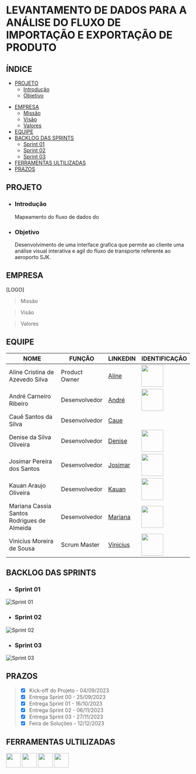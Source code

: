 <p align = "center">
 
# LEVANTAMENTO DE DADOS PARA A ANÁLISE DO FLUXO DE IMPORTAÇÃO E EXPORTAÇÃO DE PRODUTO

## ÍNDICE
 * [PROJETO](#projeto)
   - [Introdução](#introdução)
   - [Objetivo](#objetivo)
 + [EMPRESA](#empresa)
   - [Missão](#missão)
   - [Visão](#visão)
   - [Valores](#valores)
 + [EQUIPE](#equipe)
 + [BACKLOG DAS SPRINTS](#backlog-das-sprints)
   - [Sprint 01](#sprint-01)
   - [Sprint 02](#sprint-02)
   - [Sprint 03](#sprint-03)
 + [FERRAMENTAS ULTILIZADAS](#ferramentas-ultilizadas)
 + [PRAZOS](#prazos)
</p>

## PROJETO

- ### Introdução
   Mapeamento do fluxo de dados do
  
- ### Objetivo
   Desenvolvimento de uma interface grafica que permite ao cliente uma análise visual interativa e agil do fluxo de transporte referente ao aeroporto SJK.

## EMPRESA

[LOGO]
 
 > Missão

 > Visão

 > Valores

## EQUIPE

|NOME | FUNÇÃO | LINKEDIN | IDENTIFICAÇÃO |
|-----|--------|----------|---------------|
| Aline Cristina de Azevedo Silva | Product Owner | [Aline](https://www.linkedin.com/in/aline-cristina-azevedo-silva-870b22161) |<img src= "" width="60px"> |
| André Carneiro Ribeiro | Desenvolvedor | [André](https://www.linkedin.com/in/andr%C3%A9-carneiro-ribeiro-073b73259) |<img src= "" width="60px"> |
| Cauê Santos da Silva | Desenvolvedor | [Caue](https://br.linkedin.com/in/caue-santos-a01228288)| |<img src= "" width="60px"> |
| Denise da Silva Oliveira | Desenvolvedor | [Denise](https://www.linkedin.com/in/denise-oliveira-32099a287) |<img src= "" width="60px"> |
| Josimar Pereira dos Santos | Desenvolvedor | [Josimar](https://www.linkedin.com/mwlite/profile/me?trk=p_mwlite_feed_updates-secondary_nav) |<img src= "" width="60px"> |
| Kauan Araujo Oliveira | Desenvolvedor | [Kauan](https://br.linkedin.com/in/kauan-oliveira-4b54b5291) | <img src= "" width="60px"> | 
| Mariana Cassia Santos Rodrigues de Almeida | Desenvolvedor | [Mariana](https://www.linkedin.com/in/marianac%C3%A1ssia/) |<img src= "" width="60px"> |
| Vinicius Moreira de Sousa | Scrum Master | [Vinicius](https://www.linkedin.com/in/vinicius-moreira-de-sousa-146359287) |<img src= "" width="60px"> |

## BACKLOG DAS SPRINTS

- ### Sprint 01

![Sprint 01](https://github.com/ATLASlog/ATLASlog/assets/111469327/0646876e-bfc5-47c2-8b1f-7a6cf2a27317)

- ### Sprint 02

![Sprint 02](https://github.com/ATLASlog/ATLASlog/assets/111469327/ba14defd-5688-4df8-b0c8-e878d6a735b0)

- ### Sprint 03

![Sprint 03](https://github.com/ATLASlog/ATLASlog/assets/111469327/d7ff0af8-d9fa-419f-86d5-31030d2c3636)


## PRAZOS

> - [X] Kick-off do Projeto - 04/09/2023
> - [X] Entrega Sprint 00   - 25/09/2023
> - [X] Entrega Sprint 01   - 16/10/2023
> - [X] Entrega Sprint 02   - 06/11/2023
> - [X] Entrega Sprint 03   - 27/11/2023
> - [X] Feira de Soluções   - 12/12/2023


## FERRAMENTAS ULTILIZADAS 

<img src= "https://github.com/ATLASlog/ATLASlog/assets/111469327/a2b2af85-35be-45c2-8aa4-ac50af949e3f" width="40px"> 
<img src= "https://github.com/ATLASlog/ATLASlog/assets/111469327/8e762ff1-717d-4e80-a7c8-dd6da9a90b6f" width="40px"> 
<img src= "https://github.com/ATLASlog/ATLASlog/assets/111469327/e9dccc1f-a057-483d-b9c1-a8f1b570c3fb" width="40px"> 
<img src= "https://github.com/ATLASlog/ATLASlog/assets/111469327/54ef2cf0-a0b0-4a94-b67d-3c5afb0ac89b" width="40px"> 



